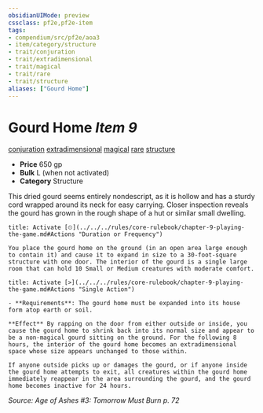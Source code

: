 ```yaml
---
obsidianUIMode: preview
cssclass: pf2e,pf2e-item
tags:
- compendium/src/pf2e/aoa3
- item/category/structure
- trait/conjuration
- trait/extradimensional
- trait/magical
- trait/rare
- trait/structure
aliases: ["Gourd Home"]
---
```

# Gourd Home *Item 9*  
[conjuration](../../../Rules/traits/conjuration.md)  [extradimensional](../../../Rules/traits/extradimensional.md)  [magical](../../../Rules/traits/magical.md)  [rare](../../../Rules/traits/rare.md)  [structure](../../../Rules/traits/structure.md)  

- **Price** 650 gp
- **Bulk** L (when not activated)
- **Category** Structure

This dried gourd seems entirely nondescript, as it is hollow and has a sturdy cord wrapped around its neck for easy carrying. Closer inspection reveals the gourd has grown in the rough shape of a hut or similar small dwelling.

```ad-embed-ability
title: Activate [⏲](../../../rules/core-rulebook/chapter-9-playing-the-game.md#Actions "Duration or Frequency")

You place the gourd home on the ground (in an open area large enough to contain it) and cause it to expand in size to a 30-foot-square structure with one door. The interior of the gourd is a single large room that can hold 10 Small or Medium creatures with moderate comfort.
```

```ad-embed-ability
title: Activate [>](../../../rules/core-rulebook/chapter-9-playing-the-game.md#Actions "Single Action")

- **Requirements**: The gourd home must be expanded into its house form atop earth or soil.

**Effect** By rapping on the door from either outside or inside, you cause the gourd home to shrink back into its normal size and appear to be a non-magical gourd sitting on the ground. For the following 8 hours, the interior of the gourd home becomes an extradimensional space whose size appears unchanged to those within.

If anyone outside picks up or damages the gourd, or if anyone inside the gourd home attempts to exit, all creatures within the gourd home immediately reappear in the area surrounding the gourd, and the gourd home becomes inactive for 24 hours.
```

*Source: Age of Ashes #3: Tomorrow Must Burn p. 72*
